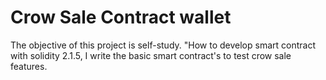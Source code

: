 # Crow Sale Contract wallet

The objective of this project is self-study. "How to develop smart contract with solidity 2.1.5, I write the basic smart contract's to test crow sale features.